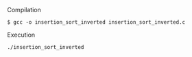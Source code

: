 Compilation

```shell
$ gcc -o insertion_sort_inverted insertion_sort_inverted.c
```

Execution

```shell
./insertion_sort_inverted
```

